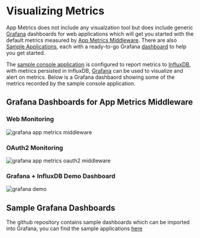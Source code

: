# Visualizing Metrics

App Metrics does not include any visualzation tool but does include generic [Grafana](http://grafana.org/) dashboards for web applications which will get you started with the default metrics measured by [App Metrics Middleware](../getting-started/fundamentals/middleware-configuration.md). There are also [Sample Applications](https://github.com/alhardy/AppMetrics.Samples), each with a ready-to-go Grafana [dashboard](https://github.com/alhardy/AppMetrics.Samples/tree/master/grafana_dashboards) to help you get started.

The [sample console application](https://github.com/alhardy/AppMetrics.Samples/tree/master/src/App.Sample) is configured to report metrics to [InfluxDB](https://www.influxdata.com/time-series-platform/influxdb/), with metrics persisted in InfluxDB, [Grafana](https://grafana.net/) can be used to visualize and alert on metrics. Below is a Grafana dashbaord showing some of the metrics recorded by the sample console application.

## Grafana Dashboards for App Metrics Middleware

### Web Monitoring

<img alt="grafana app metrics middleware" src="https://raw.githubusercontent.com/alhardy/AppMetrics.DocFx/master/images/generic_grafana_dashboard_demo.gif" />

### OAuth2 Monitoring

<img alt="grafana app metrics oauth2 middleware" src="https://raw.githubusercontent.com/alhardy/AppMetrics.DocFx/master/images/generic_grafana_oauth2_dashboard_demo.gif" />

### Grafana + InfluxDB Demo Dashboard


<img alt="grafana demo" src="../../images/grafana_console.gif" />

## Sample Grafana Dashboards

The github repository contains sample dashboards which can be imported into Grafana, you can find the sample applications [here](../../samples/index.md)
